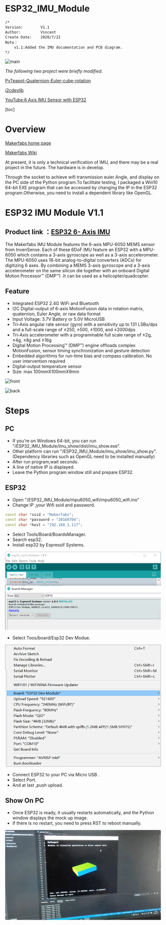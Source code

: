 # ESP32_IMU_Module

```
/*
Version:		V1.1
Author:			Vincent
Create Date:	2020/7/22
Note：
	v1.1:Added the IMU documentation and PCB diagram.
*/
```

![main](md_pic/show.gif)

*The following two project were briefly modified.*

[PyTeapot-Quaternion-Euler-cube-rotation](https://github.com/thecountoftuscany/PyTeapot-Quaternion-Euler-cube-rotation)

[i2cdevlib](https://github.com/jrowberg/i2cdevlib)

[YouTube:6 Axis IMU Sensor with ESP32](https://www.youtube.com/watch?v=PJSM8G_pLW8&feature=youtu.be)

[toc]

# Overview

[Makerfabs home page](https://www.makerfabs.com/)

[Makerfabs Wiki](https://makerfabs.com/wiki/index.php?title=Main_Page)

At present, it is only a technical verification of IMU, and there may be a real project in the future. The hardware is in develop.

Through the socket to achieve wifi transmission euler Angle, and display on the PC side of the Python program.To facilitate testing, I packaged a Win10 64-bit EXE program that can be accessed by changing the IP in the ESP32 program.Otherwise, you need to install a dependent library like OpenGL.



# ESP32 IMU Module V1.1

## Product link ：[ESP32 6- Axis IMU](https://www.makerfabs.com/esp32-6-axis-imu.html) 

The Makerfabs IMU Module features the 6-axis MPU-6050 MEMS sensor from InvenSense. Each of these 6DoF IMU feature an ESP32 with a MPU-6050 which contains a 3-axis gyroscope as well as a 3-axis accelerometer. The MPU-6050 uses 16-bit analog-to-digital converters (ADCs) for digitizing 6 axes. By combining a MEMS 3-axis gyroscope and a 3-axis accelerometer on the same silicon die together with an onboard Digital Motion Processor™ (DMP™) .It can be used as a helicopter/quadcopter.

## Feature

- Integrated ESP32 2.4G WiFi and Bluetooth
- I2C Digital-output of 6-axis MotionFusion data in rotation matrix, quaternion, Euler Angle, or raw data format
- Input Voltage: 3.7V Battery or 5.0V MicroUSB 
- Tri-Axis angular rate sensor (gyro) with a sensitivity up to 131 LSBs/dps and a full-scale range of ±250, ±500, ±1000, and ±2000dps
- Tri-Axis accelerometer with a programmable full scale range of ±2g, ±4g, ±8g and ±16g
- Digital Motion Processing™ (DMP™) engine offloads complex MotionFusion, sensor timing synchronization and gesture detection
- Embedded algorithms for run-time bias and compass calibration. No user intervention required
- Digital-output temperature sensor
- Size: max 100mmX100mmX9mm

![front](md_pic/front.jpg)

![back](md_pic/back.jpg)



# Steps

## PC

- If you're on Windows 64-bit, you can run "/ESP32_IMU_Module/imu_show/dist/imu_show.exe".
- Other platform can run "/ESP32_IMU_Module/imu_show/imu_show.py".(Dependency libraries such as OpenGL need to be installed manually)
- After run program,wait seconds.
- A line of native IP is displayed.
- Leave the Python program window still and prepare ESP32.

## ESP32

- Open "/ESP32_IMU_Module/mpu6050_wifi/mpu6050_wifi.ino"
- Change IP ,your Wifi ssid and password.

```c++
const char *ssid = "Makerfabs";
const char *password = "20160704";
const char *host = "192.168.1.117"; 
```

- Select Tools/Board/BoardsManager.
- Search esp32.
- Install esp32 by Espressif Systems.

![install_esp32](md_pic/install_esp32.png)

- Select Toos/board/Esp32 Dev Modue.

![select_board](md_pic/select_board.png)

- Connect ESP32 to your PC via Micro USB .
- Select Port.
- And at last ,push upload.

## Show On PC

- Once ESP32 is ready, it usually restarts automatically, and the Python window displays the mock up image.
- If there is no restart, you need to press RST to reboot manually.

![pc_show](md_pic/pc_show.png)

